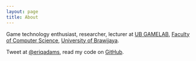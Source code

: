 ```yaml
---
layout: page
title: About
---
```


Game technology enthusiast, researcher, lecturer at [UB GAMELAB](http://ubgamelab.org), [Faculty of Computer Science](http://ptiik.ub.ac.id), [University of Brawijaya](http://www.ub.ac.id).

Tweet at [@eriqadams](http://twitter.com/eriqadams), read my code on [GitHub](http://github.com/eriqadams).
